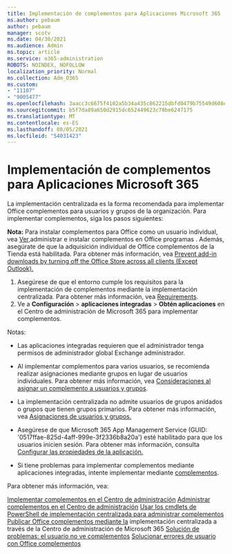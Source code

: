 ```yaml
---
title: Implementación de complementos para Aplicaciones Microsoft 365
ms.author: pebaum
author: pebaum
manager: scotv
ms.date: 04/30/2021
ms.audience: Admin
ms.topic: article
ms.service: o365-administration
ROBOTS: NOINDEX, NOFOLLOW
localization_priority: Normal
ms.collection: Adm_O365
ms.custom:
- "11107"
- "9005477"
ms.openlocfilehash: 3aacc3c6675f4102a5b34a435c862215dbfd0479b75549d608ed3c91021ed3d7
ms.sourcegitcommit: b5f7da89a650d2915dc652449623c78be6247175
ms.translationtype: MT
ms.contentlocale: es-ES
ms.lasthandoff: 08/05/2021
ms.locfileid: "54031423"
---
```

# <a name="deploying-add-ins-for-microsoft-365-apps"></a>Implementación de complementos para Aplicaciones Microsoft 365

La implementación centralizada es la forma recomendada para implementar Office complementos para usuarios y grupos de la organización. Para implementar complementos, siga los pasos siguientes:

**Nota:** Para instalar complementos para Office como un usuario individual, vea [Ver,](https://support.microsoft.com/topic/view-manage-and-install-add-ins-in-office-programs-16278816-1948-4028-91e5-76dca5380f8d)administrar e instalar complementos en Office programas . Además, asegúrate de que la adquisición individual de Office complementos de la Tienda está habilitada. Para obtener más información, vea [Prevent add-in downloads by turning off the Office Store across all clients (Except Outlook).](https://docs.microsoft.com/microsoft-365/admin/manage/manage-addins-in-the-admin-center?view=o365-worldwide#prevent-add-in-downloads-by-turning-off-the-office-store-across-all-clients-except-outlook)

1. Asegúrese de que el entorno cumple los requisitos para la implementación de complementos mediante la implementación centralizada. Para obtener más información, vea [Requirements](https://docs.microsoft.com/microsoft-365/admin/manage/centralized-deployment-of-add-ins?#requirements).
2. Ve a **Configuración**  >  **aplicaciones integradas**  >  **Obtén aplicaciones** en el Centro de administración de Microsoft 365 para implementar complementos. 

Notas: 

- Las aplicaciones integradas requieren que el administrador tenga permisos de administrador global Exchange administrador.

- Al implementar complementos para varios usuarios, se recomienda realizar asignaciones mediante grupos en lugar de usuarios individuales. Para obtener más información, vea [Consideraciones al asignar un complemento a usuarios y grupos](https://docs.microsoft.com/microsoft-365/admin/manage/manage-deployment-of-add-ins?view=o365-worldwide#considerations-when-assigning-an-add-in-to-users-and-groups).

- La implementación centralizada no admite usuarios de grupos anidados o grupos que tienen grupos primarios. Para obtener más información, vea [Asignaciones de usuarios y grupos.](https://docs.microsoft.com/microsoft-365/admin/manage/centralized-deployment-of-add-ins?view=o365-worldwide#user-and-group-assignments)

- Asegúrese de que Microsoft 365 App Management Service (GUID: '0517ffae-825d-4aff-999e-3f2336b8a20a') esté habilitado para que los usuarios inicien sesión. Para obtener más información, consulta [Configurar las propiedades de la aplicación.](https://docs.microsoft.com/azure/active-directory/manage-apps/add-application-portal-configure#configure-app-properties)

- Si tiene problemas para implementar complementos mediante aplicaciones integradas, intente implementar mediante [complementos](https://admin.microsoft.com/AdminPortal/Home?#/Settings/AddIns).

Para obtener más información, vea:

[Implementar complementos en el Centro de administración](https://docs.microsoft.com/microsoft-365/admin/manage/manage-deployment-of-add-ins) 
 [Administrar complementos en el Centro de administración](https://docs.microsoft.com/microsoft-365/admin/manage/manage-addins-in-the-admin-center) 
 [Usar los cmdlets de PowerShell de implementación centralizada para administrar complementos](https://docs.microsoft.com/microsoft-365/enterprise/use-the-centralized-deployment-powershell-cmdlets-to-manage-add-ins) 
 [Publicar Office complementos mediante la](https://docs.microsoft.com/office/dev/add-ins/publish/centralized-deployment#publish-an-office-add-in-via-centralized-deployment) implementación centralizada a través de la Centro de administración de Microsoft 365 
 [Solución de problemas: el usuario no ve complementos](https://docs.microsoft.com/office365/troubleshoot/access-management/user-not-seeing-add-ins) 
 [Solucionar errores de usuario con Office complementos](https://docs.microsoft.com/office/dev/add-ins/testing/testing-and-troubleshooting)